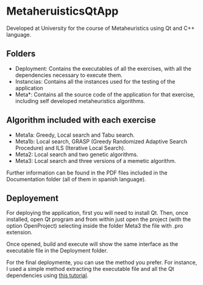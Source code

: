 # MetaheruisticsQtApp
Developed at University for the course of Metaheuristics using Qt and C++ language.

## Folders
* Deployment: Contains the executables of all the exercises, with all the dependencies necessary to execute them.
* Instancias: Contains all the instances used for the testing of the application
* Meta*: Contains all the source code of the application for that exercise, including self developed metaheuristics algorithms.

## Algorithm included with each exercise
* Meta1a: Greedy, Local search and Tabu search.
* Meta1b: Local search, GRASP (Greedy Randomized Adaptive Search Procedure) and ILS (Iterative Local Search).
* Meta2: Local search and two genetic algorithms.
* Meta3: Local search and three versions of a memetic algorithm.

Further information can be found in the PDF files included in the Documentation folder (all of them in spanish language).

## Deployement
For deploying the application, first you will need to install Qt. Then, once installed, open Qt program and from within just open the project (with the option OpenProject) selecting inside the folder Meta3 the file with .pro extension.

Once opened, build and execute will show the same interface as the executable file in the Deployment folder.

For the final deploymente, you can use the method you prefer. For instance, I used a simple method extracting the executable file and all the Qt dependencies using [this tutorial](http://wiki.qt.io/Deploy_an_Application_on_Windows).

